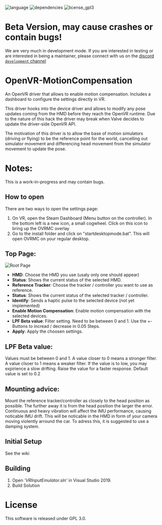 ![language](https://img.shields.io/badge/Language-C%2B%2B11-green.svg)  ![dependencies](https://img.shields.io/badge/Dependencies-Boost%201.63-green.svg)  ![license_gpl3](https://img.shields.io/badge/License-GPL%203.0-green.svg)

# Beta Version, may cause crashes or contain bugs!

We are very much in development mode. If you are interested in testing or are interested in being a maintainer, please connect with us on the [discord `development` channel](https://discord.gg/r7krmSd)

# OpenVR-MotionCompensation

An OpenVR driver that allows to enable motion compensation.
Includes a dashboard to configure the settings directly in VR.

This driver hooks into the device driver and allows to modify any pose updates coming from the HMD before they reach the OpenVR runtime. 
Due to the nature of this hack the driver may break when Valve decides to update the driver-side OpenVR API.

The motivation of this driver is to allow the base of motion simulators (driving or flying) to be the reference point for the world, cancelling out simulator movement and differencing head movement from the simulator movement to update the pose.


# Notes:

This is a work-in-progress and may contain bugs.


## How to open

There are two ways to open the settings page:
1. On VR, open the Steam Dashboard (Menu button on the controller). In the bottom left is a new icon, a small cogwheel. Click on this icon to bring up the OVRMC overlay 
2. Go to the install folder and click on "startdesktopmode.bat". This will open OVRMC on your regular desktop.


## Top Page:

![Root Page](docs/screenshots/DeviceManipulationPage.png)

- **HMD**: Choose the HMD you use (usaly only one should appear)
- **Status**: Shows the current status of the selected HMD.
- **Reference Tracker**: Choose the tracker / controller you want to use as reference.
- **Status**: Shows the current status of the selected tracker / controller.
- **Identify**: Sends a haptic pulse to the selected device (not yet implemented)
- **Enable Motion Compensation**: Enable motion compensation with the selected devices.
- **LPF Beta value**: Filter setting. Need to be between 0 and 1. Use the +- Buttons to incread / decrease in 0.05 Steps.
- **Apply**: Apply the choosen settings.


## LPF Beta value:

Values must be between 0 and 1. A value closer to 0 means a stronger filter. A value clsoer to 1 means a weaker filter.
If the value is to low, you may expirience a slow drifting. Raise the value for a faster response.
Default value is set to 0.2


## Mounting advice:

Mount the reference tracker/controller as closely to the head position as possible. The further away it is from the head position the larger the error.
Continuous and heavy vibration will affect the IMU performance, causing noticable IMU drift. This will be noticable in the HMD in form of your camera moving violently arround the car. To adress this, it is suggested to use a damping system.


## Initial Setup
See the wiki

## Building
1. Open *'VRInputEmulator.sln'* in Visual Studio 2019.
2. Build Solution

# License

This software is released under GPL 3.0.
